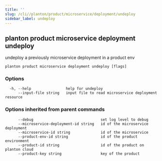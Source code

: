 ```yaml
---
title: ''
slug: /cli//planton/product/microservice/deployment/undeploy
sidebar_label: undeploy
---
```

## planton product microservice deployment undeploy

undeploy a previously microservice deployment in a product env

```
planton product microservice deployment undeploy [flags]
```

### Options

```
  -h, --help                help for undeploy
      --input-file string   input file to read microservice deployment resource
```

### Options inherited from parent commands

```
      --debug                               set log level to debug
      --microservice-deployment-id string   id of the microservice deployment
      --microservice-id string              id of the microservice
      --product-env-id string               id of the product environment
      --product-id string                   id of the product on planton cloud
      --product-key string                  key of the product
```

